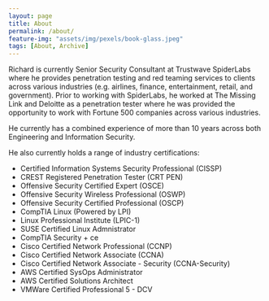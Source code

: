 ```yaml
---
layout: page
title: About
permalink: /about/
feature-img: "assets/img/pexels/book-glass.jpeg"
tags: [About, Archive]
---
```


Richard is currently Senior Security Consultant at Trustwave SpiderLabs where he provides penetration testing and red teaming services to clients across various industries (e.g. airlines, finance, entertainment, retail, and government). Prior to working with SpiderLabs, he worked at The Missing Link and Deloitte as a penetration tester where he was provided the opportunity to work with Fortune 500 companies across various industries.

He currently has a combined experience of more than 10 years across both Engineering and Information Security.

He also currently holds a range of industry certifications:
* Certified Information Systems Security Professional (CISSP)
* CREST Registered Penetration Tester (CRT PEN)
* Offensive Security Certified Expert (OSCE)
* Offensive Security Wireless Professional (OSWP)
* Offensive Security Certified Professional (OSCP)
* CompTIA Linux (Powered by LPI)
* Linux Professional Institute (LPIC-1)
* SUSE Certified Linux Admnistrator
* CompTIA Security + ce
* Cisco Certified Network Professional (CCNP)
* Cisco Certified Network Associate (CCNA)
* Cisco Certified Network Associate - Security (CCNA-Security)
* AWS Certified SysOps Administrator
* AWS Certified Solutions Architect 
* VMWare Certified Professional 5 - DCV